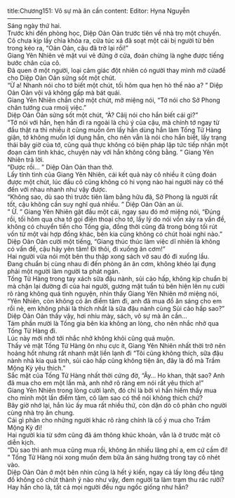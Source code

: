 title:Chương151: Vô sự mà ân cần
content:
Editor: Hyna Nguyễn<br>—————–<br>Sáng ngày thứ hai.<br>Trước khi đến phòng học, Diệp Oản Oản trước tiên về nhà trọ một chuyến.<br>Cô chưa kịp lấy chìa khóa ra, cửa túc xá đã soạt một cái bị người từ bên trong kéo ra, “Oản Oản, cậu đã trở lại rồi!”<br>Giang Yên Nhiên vẻ mặt vui vẻ đứng ở cửa, đoán chừng là nghe được tiếng bước chân của cô.<br>Đã quen ở một người, loại cảm giác đột nhiên có người thay mình mở cửađể cho Diệp Oản Oản sửng sốt một chút.<br>“Ừ a! Nhanh nói cho tớ biết một chút, tối hôm qua hẹn hò thế nào a? ” Diệp Oản Oản vội vã không gấp mà bát quái.<br>Giang Yên Nhiên chần chờ một chút, mở miệng nói, “Tớ nói cho Sở Phong chân tướng cua rmoij việc.”<br>Diệp Oản Oản sửng sốt một chút, “À? Câij nói cho hắn biết cái gì?”<br>“Tớ nói với hắn, hẹn hắn đi ra ngoài là chủ ý của cậu, mà chính tớ ngay từ đầu thật ra thì nhiều ít cũng muốn ôm lấy hắn dùng hắn làm Tống Tử Hàng giận, tớ không muốn lợi dụng hắn, cho nên vẫn là nói cho hắn biết, lấy trạng thái bây giờ của tớ, cũng quả thực không có biện pháp lập tức tiếp nhận một đoạn cảm tình khác, chuyện này với hắn không công bằng. ” Giang Yên Nhiên trả lời.<br>“Được rồi… ” Diệp Oản Oản than thở.<br>Lấy tính tình của Giang Yên Nhiên, cái kết quả này cô nhiều ít cũng đoán được một chút, lúc đầu cô cũng không có hi vọng nào hai người này có thể đến với nhau nhanh như vậy được.<br>“Không sao, dù sao thì trước tiên làm bằng hữu đã, Sở Phong là người rất tốt, cậu không cần suy nghĩ quá nhiều. ” Diệp Oản Oản an ủi.<br>” Ừ. ” Giang Yên Nhiên gật đầu một cái, ngay sau đó mở miệng nói, “Đúng rồi, tối hôm qua cha tớ gọi điện thoại cho tớ, lấy lý do nói vốn xảy ra vấn đề, không có chuyển tiền cho Tống gia, đồng thời cũng đã trong bóng tối rút vốn từ một vài hợp đồng khác, bên kia cũng không có chút hoài nghi nào.”<br>Diệp Oản Oản cười một tiếng, “Giang thúc thúc làm việc dĩ nhiên là không có vấn đề, cậu hãy yên tâm! Đi thôi, đi xuống ăn cơm!”<br>Hai người vừa nói một bên thu thập xong sách vở sau đó đi xuống lầu.<br>Đang chuẩn bị cùng nhau đi đến phòng ăn ăn cơm, không khéo lại đụng phải một người làm người ta phát ngán.<br>Tống Tử Hàng trong tay xách sữa đậu nành, sủi cảo hấp, không kịp chuẩn bị mà chặn lại đường đi của hai người, gương mặt tuấn tú bên hiện lên nụ cười rõ ràng không quá tình nguyện, nhìn thấy Giang Yên Nhiên mở miệng nói, “Yên Nhiên, còn không có ăn điểm tâm đi, anh đã mua đồ ăn sáng cho em rồi nè, em không phải là thích nhất là sữa đậu nành cùng Sủi cảo hấp sao?”<br>Diệp Oản Oản thấy vậy, hơi nhíu mày, sách, vô sự mà ân cần…<br>Tám phần mười là Tống gia bên kia không an lòng, cho nên nhắc nhở qua Tống Tử Hàng đi.<br>Lúc này mới nhớ tới nhắc nhở không khỏi cũng quá muộn.<br>Thấy vẻ mặt Tống Tử Hàng ôn nhu cực ít, Giang Yên Nhiên nhất thời trở nên hoảng hốt nhưng rất nhanh mặt liền lạnh đi “Tôi cũng không thích, sữa đậu nành nhà kia quá tinh, sủi cảo hấp cũng không tiện ăn, đây là đồ mà Trầm Mộng Kỳ yêu thích.”<br>Sắc mặt của Tống Tử Hàng nhất thời cứng đờ, “Ây… Ho khan, thật sao? Anh đã mua cho em một lần mà, anh nhớ rõ ràng em nói rất yêu thích a!”<br>Giang Yên Nhiên trong lòng cười lạnh, đó chỉ là bởi vì hắn hiếm thấy mua cho mình một lần điểm tâm, cô làm sao có thể nói không thích chứ?<br>Bây giờ nhớ lại, hắn lúc ấy mua rất nhiều thứ, còn dặn dò cô phân cho người cùng nhà trọ ăn chung.<br>Cái gì phân cho những người khác rõ ràng chính là cố ý mua cho Trầm Mộng Kỳ đi!<br>Hai người kia từ sớm cũng đã ám thông khúc khoản, vẫn là ở trước mặt cô diễn kịch.<br>“Dù sao thì anh mua cũng mua rồi, không ăn nhiều lãng phí a, em cứ cầm đi! ” Tống Tử Hàng nói xong muốn đem bữa ăn sáng hướng trong tay cô nhét vào.<br>Diệp Oản Oản ở một bên nhìn cũng là hết ý kiến, ngay cả lấy lòng đều tặng đồ không có chút thành ý nào như vậy, đem người ta làm trạm thu rác rưởi? Hay hắn cho là, tất cả mọi người đều ngu ngốc giống như hắn?